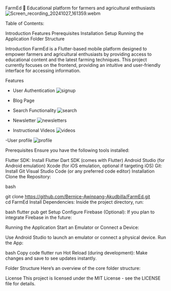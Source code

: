 FarmEd 🌱
Educational platform for farmers and agricultural enthusiasts
![Screen_recording_20241027_161359.webm](https://github.com/user-attachments/assets/e061524f-754e-4d60-bd96-0e706af2f72d)


Table of Contents:

Introduction
Features
Prerequisites
Installation
Setup
Running the Application
Folder Structure


Introduction
FarmEd is a Flutter-based mobile platform designed to empower farmers and agricultural enthusiasts by providing access to educational content and the latest farming techniques. This project currently focuses on the frontend, providing an intuitive and user-friendly interface for accessing information.

Features
- User Authentication
  ![signup](https://github.com/user-attachments/assets/508f2bf5-3de6-432a-ba0a-19c4c399373c)

- Blog Page
  
- Search Functionality
![search](https://github.com/user-attachments/assets/93ecfa8f-c2fe-4636-8b7d-7fce73c50858)
  
- Newsletter
![newsletters](https://github.com/user-attachments/assets/ca0fdf7e-923e-42d9-b14d-339fc4dbf348)

- Instructional Videos
![videos](https://github.com/user-attachments/assets/2769aa0b-229c-4647-80a4-9c6fa06637fe)

-User profile
![profile](https://github.com/user-attachments/assets/0277e074-280c-46c4-a63d-199088d9b95e)


Prerequisites
Ensure you have the following tools installed:

Flutter SDK: Install Flutter
Dart SDK (comes with Flutter)
Android Studio (for Android emulation)
Xcode (for iOS emulation, optional if targeting iOS)
Git: Install Git
Visual Studio Code (or any preferred code editor)
Installation
Clone the Repository:

bash

git clone https://github.com/Bernice-Awinpang-Akudbilla/FarmEd.git  
cd FarmEd
Install Dependencies:
Inside the project directory, run:

bash
flutter pub get
Setup
Configure Firebase (Optional):
If you plan to integrate Firebase in the future:

Running the Application
Start an Emulator or Connect a Device:

Use Android Studio to launch an emulator or connect a physical device.
Run the App:

bash
Copy code
flutter run
Hot Reload (during development):
Make changes and save to see updates instantly.

Folder Structure
Here’s an overview of the core folder structure:



License
This project is licensed under the MIT License - see the LICENSE file for details.

